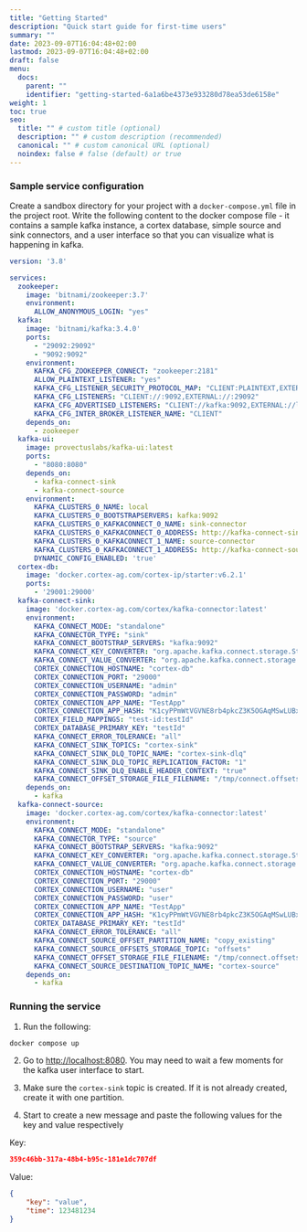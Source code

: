 ```yaml
---
title: "Getting Started"
description: "Quick start guide for first-time users"
summary: ""
date: 2023-09-07T16:04:48+02:00
lastmod: 2023-09-07T16:04:48+02:00
draft: false
menu:
  docs:
    parent: ""
    identifier: "getting-started-6a1a6be4373e933280d78ea53de6158e"
weight: 1
toc: true
seo:
  title: "" # custom title (optional)
  description: "" # custom description (recommended)
  canonical: "" # custom canonical URL (optional)
  noindex: false # false (default) or true
---
```


### Sample service configuration

Create a sandbox directory for your project with a `docker-compose.yml` file in the project root. Write the following content to the docker compose file - it contains a sample kafka instance, a cortex database, simple source and sink connectors, and a user interface so that you can visualize what is happening in kafka.

```yaml
version: '3.8'

services:
  zookeeper:
    image: 'bitnami/zookeeper:3.7'
    environment:
      ALLOW_ANONYMOUS_LOGIN: "yes"
  kafka:
    image: 'bitnami/kafka:3.4.0'
    ports:
      - "29092:29092"
      - "9092:9092"
    environment:
      KAFKA_CFG_ZOOKEEPER_CONNECT: "zookeeper:2181"
      ALLOW_PLAINTEXT_LISTENER: "yes"
      KAFKA_CFG_LISTENER_SECURITY_PROTOCOL_MAP: "CLIENT:PLAINTEXT,EXTERNAL:PLAINTEXT"
      KAFKA_CFG_LISTENERS: "CLIENT://:9092,EXTERNAL://:29092"
      KAFKA_CFG_ADVERTISED_LISTENERS: "CLIENT://kafka:9092,EXTERNAL://localhost:29092"
      KAFKA_CFG_INTER_BROKER_LISTENER_NAME: "CLIENT"
    depends_on:
      - zookeeper
  kafka-ui:
    image: provectuslabs/kafka-ui:latest
    ports:
      - "8080:8080"
    depends_on:
      - kafka-connect-sink
      - kafka-connect-source
    environment:
      KAFKA_CLUSTERS_0_NAME: local
      KAFKA_CLUSTERS_0_BOOTSTRAPSERVERS: kafka:9092
      KAFKA_CLUSTERS_0_KAFKACONNECT_0_NAME: sink-connector
      KAFKA_CLUSTERS_0_KAFKACONNECT_0_ADDRESS: http://kafka-connect-sink:8083
      KAFKA_CLUSTERS_0_KAFKACONNECT_1_NAME: source-connector
      KAFKA_CLUSTERS_0_KAFKACONNECT_1_ADDRESS: http://kafka-connect-source:8083
      DYNAMIC_CONFIG_ENABLED: 'true'
  cortex-db:
    image: 'docker.cortex-ag.com/cortex-ip/starter:v6.2.1'
    ports:
      - '29001:29000'
  kafka-connect-sink:
    image: 'docker.cortex-ag.com/cortex/kafka-connector:latest'
    environment:
      KAFKA_CONNECT_MODE: "standalone"
      KAFKA_CONNECTOR_TYPE: "sink"
      KAFKA_CONNECT_BOOTSTRAP_SERVERS: "kafka:9092"
      KAFKA_CONNECT_KEY_CONVERTER: "org.apache.kafka.connect.storage.StringConverter"
      KAFKA_CONNECT_VALUE_CONVERTER: "org.apache.kafka.connect.storage.StringConverter"
      CORTEX_CONNECTION_HOSTNAME: "cortex-db"
      CORTEX_CONNECTION_PORT: "29000"
      CORTEX_CONNECTION_USERNAME: "admin"
      CORTEX_CONNECTION_PASSWORD: "admin"
      CORTEX_CONNECTION_APP_NAME: "TestApp"
      CORTEX_CONNECTION_APP_HASH: "K1cyPPmWtVGVNE8rb4pkcZ3K5OGAqMSwLUBxRDkBQJg="
      CORTEX_FIELD_MAPPINGS: "test-id:testId"
      CORTEX_DATABASE_PRIMARY_KEY: "testId"
      KAFKA_CONNECT_ERROR_TOLERANCE: "all"
      KAFKA_CONNECT_SINK_TOPICS: "cortex-sink"
      KAFKA_CONNECT_SINK_DLQ_TOPIC_NAME: "cortex-sink-dlq"
      KAFKA_CONNECT_SINK_DLQ_TOPIC_REPLICATION_FACTOR: "1"
      KAFKA_CONNECT_SINK_DLQ_ENABLE_HEADER_CONTEXT: "true"
      KAFKA_CONNECT_OFFSET_STORAGE_FILE_FILENAME: "/tmp/connect.offsets"
    depends_on:
      - kafka
  kafka-connect-source:
    image: 'docker.cortex-ag.com/cortex/kafka-connector:latest'
    environment:
      KAFKA_CONNECT_MODE: "standalone"
      KAFKA_CONNECTOR_TYPE: "source"
      KAFKA_CONNECT_BOOTSTRAP_SERVERS: "kafka:9092"
      KAFKA_CONNECT_KEY_CONVERTER: "org.apache.kafka.connect.storage.StringConverter"
      KAFKA_CONNECT_VALUE_CONVERTER: "org.apache.kafka.connect.storage.StringConverter"
      CORTEX_CONNECTION_HOSTNAME: "cortex-db"
      CORTEX_CONNECTION_PORT: "29000"
      CORTEX_CONNECTION_USERNAME: "user"
      CORTEX_CONNECTION_PASSWORD: "user"
      CORTEX_CONNECTION_APP_NAME: "TestApp"
      CORTEX_CONNECTION_APP_HASH: "K1cyPPmWtVGVNE8rb4pkcZ3K5OGAqMSwLUBxRDkBQJg="
      CORTEX_DATABASE_PRIMARY_KEY: "testId"
      KAFKA_CONNECT_ERROR_TOLERANCE: "all"
      KAFKA_CONNECT_SOURCE_OFFSET_PARTITION_NAME: "copy_existing"
      KAFKA_CONNECT_SOURCE_OFFSETS_STORAGE_TOPIC: "offsets"
      KAFKA_CONNECT_OFFSET_STORAGE_FILE_FILENAME: "/tmp/connect.offsets"
      KAFKA_CONNECT_SOURCE_DESTINATION_TOPIC_NAME: "cortex-source"
    depends_on:
      - kafka
```

### Running the service

1. Run the following:
```bash
docker compose up
```

2. Go to [http://localhost:8080](http://localhost:8080). You may need to wait a few moments for the kafka user interface to start.

3. Make sure the `cortex-sink` topic is created. If it is not already created, create it with one partition.

4. Start to create a new message and paste the following values for the key and value respectively

Key: 
```json
359c46bb-317a-48b4-b95c-181e1dc707df
```

Value: 
```json
{
    "key": "value",
    "time": 123481234
}
```




